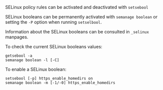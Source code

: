 SELinux policy rules can be activated and deactivated with `setsebool`

SELinux booleans can be permanently activated with `semanage boolean` or setting the `-P` option when running `setselbool`.

Information about the SELinux booleans can be consulted in `_selinux` manpages.

To check the current SELinux booleans values:

```
getsebool -a
semanage boolean -l [-C]
```

To enable a SELinux boolean:

```
setsebool [-p] https_enable_homedirs on
semanage boolean -m [-1/-0] https_enable_homedirs
```

